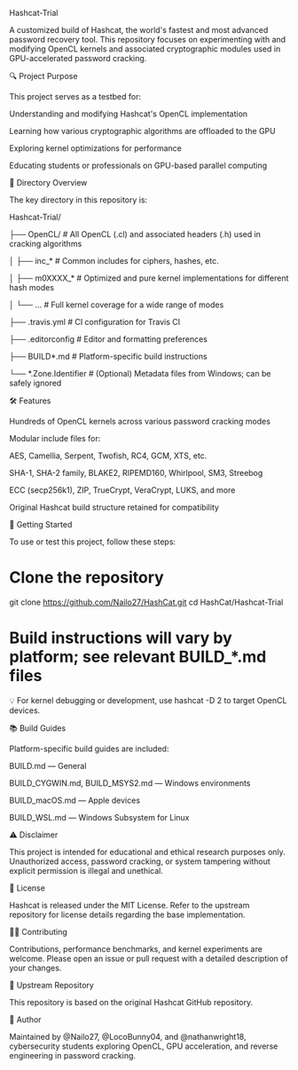 Hashcat-Trial

A customized build of Hashcat, the world's fastest and most advanced password recovery tool. This repository focuses on experimenting with and modifying OpenCL kernels and associated cryptographic modules used in GPU-accelerated password cracking.

🔍 Project Purpose

This project serves as a testbed for:

Understanding and modifying Hashcat's OpenCL implementation

Learning how various cryptographic algorithms are offloaded to the GPU

Exploring kernel optimizations for performance

Educating students or professionals on GPU-based parallel computing

📁 Directory Overview

The key directory in this repository is:

Hashcat-Trial/

├── OpenCL/                 # All OpenCL (.cl) and associated headers (.h) used in cracking algorithms

│   ├── inc_*               # Common includes for ciphers, hashes, etc.

│   ├── m0XXXX_*            # Optimized and pure kernel implementations for different hash modes

│   └── ...                 # Full kernel coverage for a wide range of modes

├── .travis.yml            # CI configuration for Travis CI

├── .editorconfig          # Editor and formatting preferences

├── BUILD*.md              # Platform-specific build instructions

└── *.Zone.Identifier      # (Optional) Metadata files from Windows; can be safely ignored

🛠️ Features

Hundreds of OpenCL kernels across various password cracking modes

Modular include files for:

AES, Camellia, Serpent, Twofish, RC4, GCM, XTS, etc.

SHA-1, SHA-2 family, BLAKE2, RIPEMD160, Whirlpool, SM3, Streebog

ECC (secp256k1), ZIP, TrueCrypt, VeraCrypt, LUKS, and more

Original Hashcat build structure retained for compatibility

🚀 Getting Started

To use or test this project, follow these steps:

# Clone the repository
git clone https://github.com/Nailo27/HashCat.git
cd HashCat/Hashcat-Trial

# Build instructions will vary by platform; see relevant BUILD_*.md files

💡 For kernel debugging or development, use hashcat -D 2 to target OpenCL devices.

📚 Build Guides

Platform-specific build guides are included:

BUILD.md — General

BUILD_CYGWIN.md, BUILD_MSYS2.md — Windows environments

BUILD_macOS.md — Apple devices

BUILD_WSL.md — Windows Subsystem for Linux

⚠️ Disclaimer

This project is intended for educational and ethical research purposes only. Unauthorized access, password cracking, or system tampering without explicit permission is illegal and unethical.

📄 License

Hashcat is released under the MIT License. Refer to the upstream repository for license details regarding the base implementation.

🙋‍♂️ Contributing

Contributions, performance benchmarks, and kernel experiments are welcome. Please open an issue or pull request with a detailed description of your changes.

🔗 Upstream Repository

This repository is based on the original Hashcat GitHub repository.

🧠 Author

Maintained by @Nailo27, @LocoBunny04, and @nathanwright18, cybersecurity students exploring OpenCL, GPU acceleration, and reverse engineering in password cracking.

